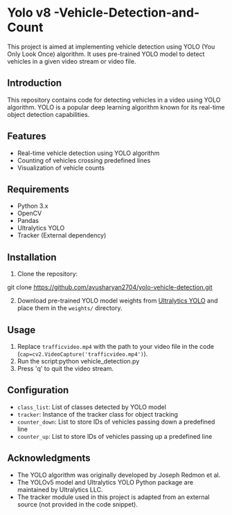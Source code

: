# Yolo v8 -Vehicle-Detection-and-Count

This project is aimed at implementing vehicle detection using YOLO (You Only Look Once) algorithm. It uses pre-trained YOLO model to detect vehicles in a given video stream or video file.

## Introduction

This repository contains code for detecting vehicles in a video using YOLO algorithm. YOLO is a popular deep learning algorithm known for its real-time object detection capabilities.

## Features

- Real-time vehicle detection using YOLO algorithm
- Counting of vehicles crossing predefined lines
- Visualization of vehicle counts

## Requirements

- Python 3.x
- OpenCV
- Pandas
- Ultralytics YOLO
- Tracker (External dependency)

## Installation

1. Clone the repository:

git clone https://github.com/ayusharyan2704/yolo-vehicle-detection.git

2. Download pre-trained YOLO model weights from [Ultralytics YOLO](https://github.com/ultralytics/yolov5) and place them in the `weights/` directory.

## Usage

1. Replace `trafficvideo.mp4` with the path to your video file in the code (`cap=cv2.VideoCapture('trafficvideo.mp4')`).
2. Run the script:python vehicle_detection.py
3. Press 'q' to quit the video stream.

## Configuration

- `class_list`: List of classes detected by YOLO model
- `tracker`: Instance of the tracker class for object tracking
- `counter_down`: List to store IDs of vehicles passing down a predefined line
- `counter_up`: List to store IDs of vehicles passing up a predefined line


## Acknowledgments

- The YOLO algorithm was originally developed by Joseph Redmon et al.
- The YOLOv5 model and Ultralytics YOLO Python package are maintained by Ultralytics LLC.
- The tracker module used in this project is adapted from an external source (not provided in the code snippet).






